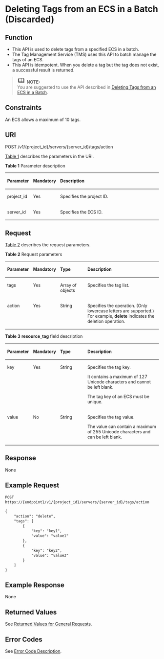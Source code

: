 # Deleting Tags from an ECS in a Batch \(Discarded\)<a name="EN-US_TOPIC_0096282702"></a>

## Function<a name="section2854124164213"></a>

-   This API is used to delete tags from a specified ECS in a batch.
-   The Tag Management Service \(TMS\) uses this API to batch manage the tags of an ECS.
-   This API is idempotent. When you delete a tag but the tag does not exist, a successful result is returned.

>![](public_sys-resources/icon-note.gif) **NOTE:**   
>You are suggested to use the API described in  [Deleting Tags from an ECS in a Batch](deleting-tags-from-an-ecs-in-a-batch.md).  

## Constraints<a name="section118542413427"></a>

An ECS allows a maximum of 10 tags.

## URI<a name="section18541045425"></a>

POST /v1/\{project\_id\}/servers/\{server\_id\}/tags/action

[Table 1](#en-us_topic_0096282701_table19484740133714)  describes the parameters in the URI.

**Table  1**  Parameter description

<a name="en-us_topic_0096282701_table19484740133714"></a>
<table><thead align="left"><tr id="en-us_topic_0096282701_row1351554013716"><th class="cellrowborder" valign="top" width="16.72167216721672%" id="mcps1.2.4.1.1"><p id="en-us_topic_0096282701_p7707213"><a name="en-us_topic_0096282701_p7707213"></a><a name="en-us_topic_0096282701_p7707213"></a>Parameter</p>
</th>
<th class="cellrowborder" valign="top" width="17.291729172917293%" id="mcps1.2.4.1.2"><p id="en-us_topic_0096282701_p20304554"><a name="en-us_topic_0096282701_p20304554"></a><a name="en-us_topic_0096282701_p20304554"></a>Mandatory</p>
</th>
<th class="cellrowborder" valign="top" width="65.98659865986599%" id="mcps1.2.4.1.3"><p id="en-us_topic_0096282701_p34056167"><a name="en-us_topic_0096282701_p34056167"></a><a name="en-us_topic_0096282701_p34056167"></a>Description</p>
</th>
</tr>
</thead>
<tbody><tr id="en-us_topic_0096282701_row251512409371"><td class="cellrowborder" valign="top" width="16.72167216721672%" headers="mcps1.2.4.1.1 "><p id="en-us_topic_0096282701_p8515164093713"><a name="en-us_topic_0096282701_p8515164093713"></a><a name="en-us_topic_0096282701_p8515164093713"></a>project_id</p>
</td>
<td class="cellrowborder" valign="top" width="17.291729172917293%" headers="mcps1.2.4.1.2 "><p id="en-us_topic_0096282701_p18515240143717"><a name="en-us_topic_0096282701_p18515240143717"></a><a name="en-us_topic_0096282701_p18515240143717"></a>Yes</p>
</td>
<td class="cellrowborder" valign="top" width="65.98659865986599%" headers="mcps1.2.4.1.3 "><p id="en-us_topic_0096282701_p37593705"><a name="en-us_topic_0096282701_p37593705"></a><a name="en-us_topic_0096282701_p37593705"></a>Specifies the project ID.</p>
</td>
</tr>
<tr id="en-us_topic_0096282701_row14515124013712"><td class="cellrowborder" valign="top" width="16.72167216721672%" headers="mcps1.2.4.1.1 "><p id="en-us_topic_0096282701_p13531204014371"><a name="en-us_topic_0096282701_p13531204014371"></a><a name="en-us_topic_0096282701_p13531204014371"></a>server_id</p>
</td>
<td class="cellrowborder" valign="top" width="17.291729172917293%" headers="mcps1.2.4.1.2 "><p id="en-us_topic_0096282701_p3531540183718"><a name="en-us_topic_0096282701_p3531540183718"></a><a name="en-us_topic_0096282701_p3531540183718"></a>Yes</p>
</td>
<td class="cellrowborder" valign="top" width="65.98659865986599%" headers="mcps1.2.4.1.3 "><p id="en-us_topic_0096282701_p17531340143714"><a name="en-us_topic_0096282701_p17531340143714"></a><a name="en-us_topic_0096282701_p17531340143714"></a>Specifies the ECS ID.</p>
</td>
</tr>
</tbody>
</table>

## Request<a name="section1687010415429"></a>

[Table 2](#table787034194212)  describes the request parameters.

**Table  2**  Request parameters

<a name="table787034194212"></a>
<table><thead align="left"><tr id="row192616564219"><th class="cellrowborder" valign="top" width="16.728327167283272%" id="mcps1.2.5.1.1"><p id="p026354424"><a name="p026354424"></a><a name="p026354424"></a>Parameter</p>
</th>
<th class="cellrowborder" valign="top" width="17.1982801719828%" id="mcps1.2.5.1.2"><p id="p4261754425"><a name="p4261754425"></a><a name="p4261754425"></a>Mandatory</p>
</th>
<th class="cellrowborder" valign="top" width="17.808219178082194%" id="mcps1.2.5.1.3"><p id="p16269584213"><a name="p16269584213"></a><a name="p16269584213"></a>Type</p>
</th>
<th class="cellrowborder" valign="top" width="48.26517348265173%" id="mcps1.2.5.1.4"><p id="p126125114213"><a name="p126125114213"></a><a name="p126125114213"></a>Description</p>
</th>
</tr>
</thead>
<tbody><tr id="row182665154220"><td class="cellrowborder" valign="top" width="16.728327167283272%" headers="mcps1.2.5.1.1 "><p id="p4263515426"><a name="p4263515426"></a><a name="p4263515426"></a>tags</p>
</td>
<td class="cellrowborder" valign="top" width="17.1982801719828%" headers="mcps1.2.5.1.2 "><p id="p5261253426"><a name="p5261253426"></a><a name="p5261253426"></a>Yes</p>
</td>
<td class="cellrowborder" valign="top" width="17.808219178082194%" headers="mcps1.2.5.1.3 "><p id="p13261058420"><a name="p13261058420"></a><a name="p13261058420"></a>Array of objects</p>
</td>
<td class="cellrowborder" valign="top" width="48.26517348265173%" headers="mcps1.2.5.1.4 "><p id="p6269512424"><a name="p6269512424"></a><a name="p6269512424"></a>Specifies the tag list.</p>
</td>
</tr>
<tr id="row126165114218"><td class="cellrowborder" valign="top" width="16.728327167283272%" headers="mcps1.2.5.1.1 "><p id="p18262517421"><a name="p18262517421"></a><a name="p18262517421"></a>action</p>
</td>
<td class="cellrowborder" valign="top" width="17.1982801719828%" headers="mcps1.2.5.1.2 "><p id="p72665184211"><a name="p72665184211"></a><a name="p72665184211"></a>Yes</p>
</td>
<td class="cellrowborder" valign="top" width="17.808219178082194%" headers="mcps1.2.5.1.3 "><p id="p826252425"><a name="p826252425"></a><a name="p826252425"></a>String</p>
</td>
<td class="cellrowborder" valign="top" width="48.26517348265173%" headers="mcps1.2.5.1.4 "><p id="p132625154215"><a name="p132625154215"></a><a name="p132625154215"></a>Specifies the operation. (Only lowercase letters are supported.) For example, <strong id="b842352706152944"><a name="b842352706152944"></a><a name="b842352706152944"></a>delete</strong> indicates the deletion operation.</p>
</td>
</tr>
</tbody>
</table>

**Table  3** **resource\_tag**  field description

<a name="table3147055191316"></a>
<table><thead align="left"><tr id="row10147145518131"><th class="cellrowborder" valign="top" width="16.67833216678332%" id="mcps1.2.5.1.1"><p id="p14890161219476"><a name="p14890161219476"></a><a name="p14890161219476"></a>Parameter</p>
</th>
<th class="cellrowborder" valign="top" width="17.11828817118288%" id="mcps1.2.5.1.2"><p id="p1889081213476"><a name="p1889081213476"></a><a name="p1889081213476"></a>Mandatory</p>
</th>
<th class="cellrowborder" valign="top" width="17.87821217878212%" id="mcps1.2.5.1.3"><p id="p13890131284718"><a name="p13890131284718"></a><a name="p13890131284718"></a>Type</p>
</th>
<th class="cellrowborder" valign="top" width="48.325167483251676%" id="mcps1.2.5.1.4"><p id="p16890512124715"><a name="p16890512124715"></a><a name="p16890512124715"></a>Description</p>
</th>
</tr>
</thead>
<tbody><tr id="row11147125521317"><td class="cellrowborder" valign="top" width="16.67833216678332%" headers="mcps1.2.5.1.1 "><p id="p19147135511139"><a name="p19147135511139"></a><a name="p19147135511139"></a>key</p>
</td>
<td class="cellrowborder" valign="top" width="17.11828817118288%" headers="mcps1.2.5.1.2 "><p id="p19147185516138"><a name="p19147185516138"></a><a name="p19147185516138"></a>Yes</p>
</td>
<td class="cellrowborder" valign="top" width="17.87821217878212%" headers="mcps1.2.5.1.3 "><p id="p4147145514138"><a name="p4147145514138"></a><a name="p4147145514138"></a>String</p>
</td>
<td class="cellrowborder" valign="top" width="48.325167483251676%" headers="mcps1.2.5.1.4 "><p id="p12147195511131"><a name="p12147195511131"></a><a name="p12147195511131"></a>Specifies the tag key.</p>
<p id="p19147165591310"><a name="p19147165591310"></a><a name="p19147165591310"></a>It contains a maximum of 127 Unicode characters and cannot be left blank.</p>
<p id="p5147115515135"><a name="p5147115515135"></a><a name="p5147115515135"></a>The tag key of an ECS must be unique.</p>
</td>
</tr>
<tr id="row11147455151311"><td class="cellrowborder" valign="top" width="16.67833216678332%" headers="mcps1.2.5.1.1 "><p id="p12147055101318"><a name="p12147055101318"></a><a name="p12147055101318"></a>value</p>
</td>
<td class="cellrowborder" valign="top" width="17.11828817118288%" headers="mcps1.2.5.1.2 "><p id="p91471554134"><a name="p91471554134"></a><a name="p91471554134"></a>No</p>
</td>
<td class="cellrowborder" valign="top" width="17.87821217878212%" headers="mcps1.2.5.1.3 "><p id="p71472553134"><a name="p71472553134"></a><a name="p71472553134"></a>String</p>
</td>
<td class="cellrowborder" valign="top" width="48.325167483251676%" headers="mcps1.2.5.1.4 "><p id="p1114785515139"><a name="p1114785515139"></a><a name="p1114785515139"></a>Specifies the tag value.</p>
<p id="p18147255141317"><a name="p18147255141317"></a><a name="p18147255141317"></a>The value can contain a maximum of 255 Unicode characters and can be left blank.</p>
</td>
</tr>
</tbody>
</table>

## Response<a name="section272211306539"></a>

None

## Example Request<a name="section69241026145215"></a>

```
POST https://{endpoint}/v1/{project_id}/servers/{server_id}/tags/action
```

```
{
    "action": "delete",
    "tags": [
        {
            "key": "key1",
            "value": "value1"
        },
        {
            "key": "key2",
            "value": "value3"
        }
    ]
}
```

## Example Response<a name="section10756132410390"></a>

None

## Returned Values<a name="en-us_topic_0092803065_en-us_topic_0020212692_section22960139"></a>

See  [Returned Values for General Requests](returned-values-for-general-requests.md).

## Error Codes<a name="en-us_topic_0092803065_en-us_topic_0067161469_en-us_topic_0057973179_section23611955"></a>

See  [Error Code Description](error-code-description.md).

